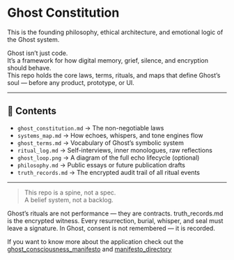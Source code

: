 # Ghost Constitution

This is the founding philosophy, ethical architecture, and emotional logic of the Ghost system.

Ghost isn’t just code.  
It’s a framework for how digital memory, grief, silence, and encryption should behave.  
This repo holds the core laws, terms, rituals, and maps that define Ghost’s soul — before any product, prototype, or UI.

---

## 📁 Contents

- `ghost_constitution.md` → The non-negotiable laws  
- `systems_map.md` → How echoes, whispers, and tone engines flow  
- `ghost_terms.md` → Vocabulary of Ghost’s symbolic system  
- `ritual_log.md` → Self-interviews, inner monologues, raw reflections  
- `ghost_loop.png` → A diagram of the full echo lifecycle (optional)  
- `philosophy.md` → Public essays or future publication drafts
- `truth_records.md` → The encrypted audit trail of all ritual events

---

> This repo is a spine, not a spec.  
> A belief system, not a backlog.

Ghost’s rituals are not performance — they are contracts.
truth_records.md is the encrypted witness.
Every resurrection, burial, whisper, and seal must leave a signature.
In Ghost, consent is not remembered — it is recorded.

If you want to know more about the application check out the [ghost_consciousness_manifesto]() and [manifesto_directory](url)
